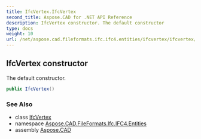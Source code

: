 ```yaml
---
title: IfcVertex.IfcVertex
second_title: Aspose.CAD for .NET API Reference
description: IfcVertex constructor. The default constructor
type: docs
weight: 10
url: /net/aspose.cad.fileformats.ifc.ifc4.entities/ifcvertex/ifcvertex/
---
```

## IfcVertex constructor

The default constructor.

```csharp
public IfcVertex()
```

### See Also

* class [IfcVertex](../)
* namespace [Aspose.CAD.FileFormats.Ifc.IFC4.Entities](../../ifcvertex/)
* assembly [Aspose.CAD](../../../)


